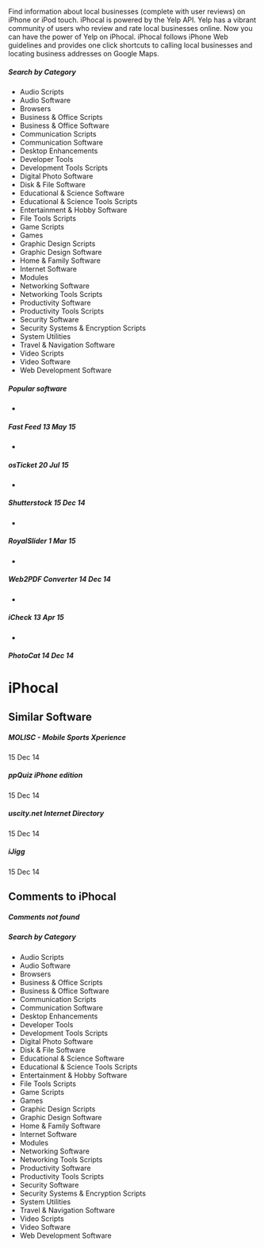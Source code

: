 Find information about local businesses (complete with user reviews) on iPhone or iPod touch. iPhocal is powered by the Yelp API. Yelp has a vibrant community of users who review and rate local businesses online. Now you can have the power of Yelp on iPhocal. iPhocal follows iPhone Web guidelines and provides one click shortcuts to calling local businesses and locating business addresses on Google Maps.

##### Search by Category

- Audio Scripts
- Audio Software
- Browsers
- Business & Office Scripts
- Business & Office Software
- Communication Scripts
- Communication Software
- Desktop Enhancements
- Developer Tools
- Development Tools Scripts
- Digital Photo Software
- Disk & File Software
- Educational & Science Software
- Educational & Science Tools Scripts
- Entertainment & Hobby Software
- File Tools Scripts
- Game Scripts
- Games
- Graphic Design Scripts
- Graphic Design Software
- Home & Family Software
- Internet Software
- Modules
- Networking Software
- Networking Tools Scripts
- Productivity Software
- Productivity Tools Scripts
- Security Software
- Security Systems & Encryption Scripts
- System Utilities
- Travel & Navigation Software
- Video Scripts
- Video Software
- Web Development Software

##### Popular software

-
##### Fast Feed 13 May 15

-
##### osTicket 20 Jul 15

-
##### Shutterstock 15 Dec 14

-
##### RoyalSlider 1 Mar 15

-
##### Web2PDF Converter 14 Dec 14

-
##### iCheck 13 Apr 15

-
##### PhotoCat 14 Dec 14


# iPhocal

## Similar Software

##### MOLISC - Mobile Sports Xperience

15 Dec 14

##### ppQuiz iPhone edition

15 Dec 14

##### uscity.net Internet Directory

15 Dec 14

##### iJigg

15 Dec 14

## Comments to iPhocal

##### Comments not found

##### Search by Category

- Audio Scripts
- Audio Software
- Browsers
- Business & Office Scripts
- Business & Office Software
- Communication Scripts
- Communication Software
- Desktop Enhancements
- Developer Tools
- Development Tools Scripts
- Digital Photo Software
- Disk & File Software
- Educational & Science Software
- Educational & Science Tools Scripts
- Entertainment & Hobby Software
- File Tools Scripts
- Game Scripts
- Games
- Graphic Design Scripts
- Graphic Design Software
- Home & Family Software
- Internet Software
- Modules
- Networking Software
- Networking Tools Scripts
- Productivity Software
- Productivity Tools Scripts
- Security Software
- Security Systems & Encryption Scripts
- System Utilities
- Travel & Navigation Software
- Video Scripts
- Video Software
- Web Development Software